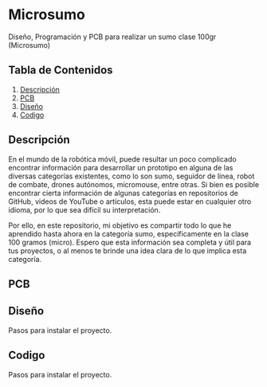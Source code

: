 # Microsumo
Diseño, Programación y PCB para realizar un sumo clase 100gr (Microsumo)

## Tabla de Contenidos
1. [Descripción](#descripción)
2. [PCB](#pcb)
3. [Diseño](#diseño)
4. [Codigo](#codigo)

## Descripción
En el mundo de la robótica móvil, puede resultar un poco complicado encontrar información para desarrollar un prototipo en alguna de las diversas categorías existentes, como lo son sumo, seguidor de línea, robot de combate, drones autónomos, micromouse, entre otras. Si bien es posible encontrar cierta información de algunas categorías en repositorios de GitHub, videos de YouTube o artículos, esta puede estar en cualquier otro idioma, por lo que sea difícil su interpretación.

Por ello, en este repositorio, mi objetivo es compartir todo lo que he aprendido hasta ahora en la categoría sumo, específicamente en la clase 100 gramos (micro). Espero que esta información sea completa y útil para tus proyectos, o al menos te brinde una idea clara de lo que implica esta categoría.

## PCB

## Diseño
Pasos para instalar el proyecto.

## Codigo
Pasos para instalar el proyecto.
